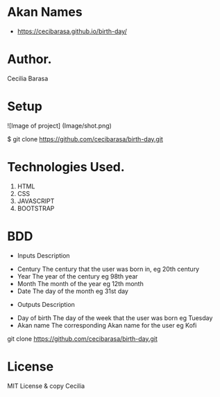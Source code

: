 # Akan Names
* https://cecibarasa.github.io/birth-day/
# Author.
Cecilia Barasa

# Setup
![Image of project]
(Image/shot.png)

$ git clone https://github.com/cecibarasa/birth-day.git

# Technologies Used.
1. HTML
2. CSS
3. JAVASCRIPT
4. BOOTSTRAP

# BDD
- Inputs	Description
* Century	The century that the user was born in, eg 20th century
* Year	The year of the century eg 98th year
* Month	The month of the year eg 12th month
* Date	The day of the month eg 31st day
- Outputs	Description
* Day of birth	The day of the week that the user was born eg Tuesday
* Akan name	The corresponding Akan name for the user eg Kofi

git clone https://github.com/cecibarasa/birth-day.git

# License
MIT License & copy Cecilia
